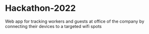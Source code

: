 # Hackathon-2022
Web app for tracking workers and guests at office of the company by connecting their devices to a targeted wifi spots

